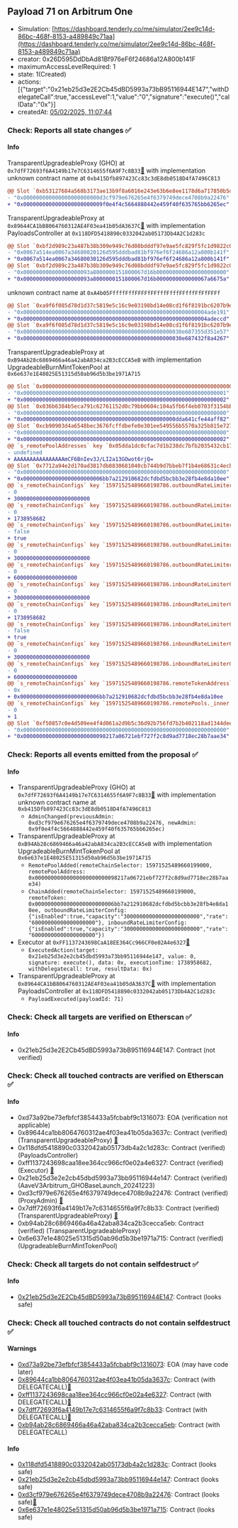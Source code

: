 ## Payload 71 on Arbitrum One

- Simulation: [https://dashboard.tenderly.co/me/simulator/2ee9c14d-86bc-468f-8153-a489849c71aa](https://dashboard.tenderly.co/me/simulator/2ee9c14d-86bc-468f-8153-a489849c71aa)
- creator: 0x26D595DdDbAd81Bf976eF6f24686a12A800b141F
- maximumAccessLevelRequired: 1
- state: 1(Created)
- actions: [{"target":"0x21eb25d3e2E2Cb45dBD5993a73bB95116944E147","withDelegateCall":true,"accessLevel":1,"value":"0","signature":"execute()","callData":"0x"}]
- createdAt: [05/02/2025, 11:07:44](https://arbiscan.io/tx/0x77da2813ee49b884cc122eb0b1f00f3dd2f7514ea746d642456fc63b6f88b68c)

### Check: Reports all state changes :white_check_mark:

#### Info


TransparentUpgradeableProxy (GHO) at `0x7dfF72693f6A4149b17e7C6314655f6A9F7c8B33`[:ghost:](https://github.com/bgd-labs/aave-address-book "AaveV3Arbitrum.ASSETS.GHO.UNDERLYING") with implementation unknown contract name at `0xb415Dfb897423Cc83c3dE8db0518D4fA7496C813`
```diff
@@ Slot `0xb53127684a568b3173ae13b9f8a6016e243e63b6e8ee1178d6a717850b5d6103` @@
- "0x000000000000000000000000d3cf979e676265e4f6379749dece4708b9a22476"
+ "0x0000000000000000000000009f0e4f4c5664888442e459f40f635765bb6265ec"
```

TransparentUpgradeableProxy at `0x89644CA1bB8064760312AE4F03ea41b05dA3637C`[:ghost:](https://github.com/bgd-labs/aave-address-book "GovernanceV3Arbitrum.PAYLOADS_CONTROLLER") with implementation PayloadsController at `0x118DFD5418890c0332042ab05173Db4A2C1d283c`
```diff
@@ Slot `0xbf2d989c23a487b38b309e949c76d08bdddf97e9ae5fc829f5fc1d9822c0dd19` @@
- "0x0067a514ea0067a34680020126d595dddbad81bf976ef6f24686a12a800b141f"
+ "0x0067a514ea0067a34680030126d595dddbad81bf976ef6f24686a12a800b141f"
@@ Slot `0xbf2d989c23a487b38b309e949c76d08bdddf97e9ae5fc829f5fc1d9822c0dd1a` @@
- "0x000000000000000000093a8000000151800067d16b0000000000000000000000"
+ "0x000000000000000000093a8000000151800067d16b0000000000000067a6675a"
```

unknown contract name at `0xA4b05FffffFffFFFFfFFfffFfffFFfffFfFfFFFf`
```diff
@@ Slot `0xa9f6f085d78d1d37c5819e5c16c9e03198bd14e08cd1f6f8191bc6207b9e9706` @@
- "0x0000000000000000000000000000000000000000000000000000000004ade191"
+ "0x0000000000000000000000000000000000000000000000000000000004adeccd"
@@ Slot `0xa9f6f085d78d1d37c5819e5c16c9e03198bd14e08cd1f6f8191bc6207b9e970b` @@
- "0x00000000000000000000000000000000000000000000000030e687355d351e57"
+ "0x00000000000000000000000000000000000000000000000030e687432f8a4267"
```

TransparentUpgradeableProxy at `0xB94Ab28c6869466a46a42abA834ca2B3cECCA5eB` with implementation UpgradeableBurnMintTokenPool at `0x6e637e1E48025E51315d50ab96d5b3be1971A715`
```diff
@@ Slot `0x0000000000000000000000000000000000000000000000000000000000000005` @@
- "0x0000000000000000000000000000000000000000000000000000000000000001"
+ "0x0000000000000000000000000000000000000000000000000000000000000002"
@@ Slot `0x036b6384b5eca791c62761152d0c79bb0604c104a5fb6f4eb0703f3154bb3db1` @@
- "0x0000000000000000000000000000000000000000000000000000000000000000"
+ "0x000000000000000000000000000000000000000000000000dda641cfe44aff82"
@@ Slot `0xcb90903d4a6548bec3676fcffdbefe0e301ee549556b5570a325b815e7271c9e` @@
- "0x0000000000000000000000000000000000000000000000000000000000000000"
+ "0x0000000000000000000000000000000000000000000000000000000000000002"
@@ `s_remotePoolAddresses` key `0x05dda1dc0cfac7d1b238dc7bfb2035432cb17cb970ea6eccfed7c97d5e6cd7f1` @@
- undefined
+ AAAAAAAAAAAAAAAAmCF6BnIev3J/LI2a13GOwot6rjQ=
@@ Slot `0x7712a94e2d170ad3817db8830681040cb744b9d7bbeb7f1b4e68631c4ecb54d6` @@
- "0x0000000000000000000000000000000000000000000000000000000000000000"
+ "0x0000000000000000000000006bb7a212910682dcfdbd5bcbb3e28fb4e8da10ee"
@@ `s_remoteChainConfigs` key `15971525489660198786.outboundRateLimiterConfig.tokens` @@
- 0
+ 300000000000000000000000
@@ `s_remoteChainConfigs` key `15971525489660198786.outboundRateLimiterConfig.lastUpdated` @@
- 0
+ 1738958682
@@ `s_remoteChainConfigs` key `15971525489660198786.outboundRateLimiterConfig.isEnabled` @@
- false
+ true
@@ `s_remoteChainConfigs` key `15971525489660198786.outboundRateLimiterConfig.capacity` @@
- 0
+ 300000000000000000000000
@@ `s_remoteChainConfigs` key `15971525489660198786.outboundRateLimiterConfig.rate` @@
- 0
+ 60000000000000000000
@@ `s_remoteChainConfigs` key `15971525489660198786.inboundRateLimiterConfig.tokens` @@
- 0
+ 300000000000000000000000
@@ `s_remoteChainConfigs` key `15971525489660198786.inboundRateLimiterConfig.lastUpdated` @@
- 0
+ 1738958682
@@ `s_remoteChainConfigs` key `15971525489660198786.inboundRateLimiterConfig.isEnabled` @@
- false
+ true
@@ `s_remoteChainConfigs` key `15971525489660198786.inboundRateLimiterConfig.capacity` @@
- 0
+ 300000000000000000000000
@@ `s_remoteChainConfigs` key `15971525489660198786.inboundRateLimiterConfig.rate` @@
- 0
+ 60000000000000000000
@@ `s_remoteChainConfigs` key `15971525489660198786.remoteTokenAddress` @@
- 0x
+ 0x0000000000000000000000006bb7a212910682dcfdbd5bcbb3e28fb4e8da10ee
@@ `s_remoteChainConfigs` key `15971525489660198786.remotePools._inner._positions.0x05dda1dc0cfac7d1b238dc7bfb2035432cb17cb970ea6eccfed7c97d5e6cd7f1` @@
- 0
+ 1
@@ Slot `0xf50857c0e4d509ee4f4d061a2d9b5c36d92b756fd7b2b402118ad1344deec247` @@
- "0x0000000000000000000000000000000000000000000000000000000000000000"
+ "0x00000000000000000000000098217a06721ebf727f2c8d9ad7718ec28b7aae34"
```


### Check: Reports all events emitted from the proposal :white_check_mark:

#### Info

- TransparentUpgradeableProxy (GHO) at `0x7dfF72693f6A4149b17e7C6314655f6A9F7c8B33`[:ghost:](https://github.com/bgd-labs/aave-address-book "AaveV3Arbitrum.ASSETS.GHO.UNDERLYING") with implementation unknown contract name at `0xb415Dfb897423Cc83c3dE8db0518D4fA7496C813`
  - `AdminChanged(previousAdmin: 0xd3cf979e676265e4f6379749dece4708b9a22476, newAdmin: 0x9f0e4f4c5664888442e459f40f635765bb6265ec)`
- TransparentUpgradeableProxy at `0xB94Ab28c6869466a46a42abA834ca2B3cECCA5eB` with implementation UpgradeableBurnMintTokenPool at `0x6e637e1E48025E51315d50ab96d5b3be1971A715`
  - `RemotePoolAdded(remoteChainSelector: 15971525489660199000, remotePoolAddress: 0x00000000000000000000000098217a06721ebf727f2c8d9ad7718ec28b7aae34)`
  - `ChainAdded(remoteChainSelector: 15971525489660199000, remoteToken: 0x0000000000000000000000006bb7a212910682dcfdbd5bcbb3e28fb4e8da10ee, outboundRateLimiterConfig: {"isEnabled":true,"capacity":"300000000000000000000000","rate":"60000000000000000000"}, inboundRateLimiterConfig: {"isEnabled":true,"capacity":"300000000000000000000000","rate":"60000000000000000000"})`
- Executor at `0xFF1137243698CaA18EE364Cc966CF0e02A4e6327`[:ghost:](https://github.com/bgd-labs/aave-address-book "AaveV3Arbitrum.ACL_ADMIN, GovernanceV3Arbitrum.EXECUTOR_LVL_1")
  - `ExecutedAction(target: 0x21eb25d3e2e2cb45dbd5993a73bb95116944e147, value: 0, signature: execute(), data: 0x, executionTime: 1738958682, withDelegatecall: true, resultData: 0x)`
- TransparentUpgradeableProxy at `0x89644CA1bB8064760312AE4F03ea41b05dA3637C`[:ghost:](https://github.com/bgd-labs/aave-address-book "GovernanceV3Arbitrum.PAYLOADS_CONTROLLER") with implementation PayloadsController at `0x118DFD5418890c0332042ab05173Db4A2C1d283c`
  - `PayloadExecuted(payloadId: 71)`

### Check: Check all targets are verified on Etherscan :white_check_mark:

#### Info

- 0x21eb25d3e2E2Cb45dBD5993a73bB95116944E147: Contract (not verified) 

### Check: Check all touched contracts are verified on Etherscan :white_check_mark:

#### Info

- 0xd73a92be73efbfcf3854433a5fcbabf9c1316073: EOA (verification not applicable)
- 0x89644ca1bb8064760312ae4f03ea41b05da3637c: Contract (verified) (TransparentUpgradeableProxy) [:ghost:](https://github.com/bgd-labs/aave-address-book "GovernanceV3Arbitrum.PAYLOADS_CONTROLLER")
- 0x118dfd5418890c0332042ab05173db4a2c1d283c: Contract (verified) (PayloadsController) 
- 0xff1137243698caa18ee364cc966cf0e02a4e6327: Contract (verified) (Executor) [:ghost:](https://github.com/bgd-labs/aave-address-book "AaveV3Arbitrum.ACL_ADMIN, GovernanceV3Arbitrum.EXECUTOR_LVL_1")
- 0x21eb25d3e2e2cb45dbd5993a73bb95116944e147: Contract (verified) (AaveV3Arbitrum_GHOBaseLaunch_20241223) 
- 0xd3cf979e676265e4f6379749dece4708b9a22476: Contract (verified) (ProxyAdmin) [:ghost:](https://github.com/bgd-labs/aave-address-book "MiscArbitrum.PROXY_ADMIN")
- 0x7dff72693f6a4149b17e7c6314655f6a9f7c8b33: Contract (verified) (TransparentUpgradeableProxy) [:ghost:](https://github.com/bgd-labs/aave-address-book "AaveV3Arbitrum.ASSETS.GHO.UNDERLYING")
- 0xb94ab28c6869466a46a42aba834ca2b3cecca5eb: Contract (verified) (TransparentUpgradeableProxy) 
- 0x6e637e1e48025e51315d50ab96d5b3be1971a715: Contract (verified) (UpgradeableBurnMintTokenPool) 

### Check: Check all targets do not contain selfdestruct :white_check_mark:

#### Info

- [0x21eb25d3e2E2Cb45dBD5993a73bB95116944E147](https://arbiscan.io/address/0x21eb25d3e2E2Cb45dBD5993a73bB95116944E147): Contract (looks safe)

### Check: Check all touched contracts do not contain selfdestruct :white_check_mark:

#### Warnings

- [0xd73a92be73efbfcf3854433a5fcbabf9c1316073](https://arbiscan.io/address/0xd73a92be73efbfcf3854433a5fcbabf9c1316073): EOA (may have code later)
- [0x89644ca1bb8064760312ae4f03ea41b05da3637c](https://arbiscan.io/address/0x89644ca1bb8064760312ae4f03ea41b05da3637c): Contract (with DELEGATECALL)[:ghost:](https://github.com/bgd-labs/aave-address-book "GovernanceV3Arbitrum.PAYLOADS_CONTROLLER")
- [0xff1137243698caa18ee364cc966cf0e02a4e6327](https://arbiscan.io/address/0xff1137243698caa18ee364cc966cf0e02a4e6327): Contract (with DELEGATECALL)[:ghost:](https://github.com/bgd-labs/aave-address-book "AaveV3Arbitrum.ACL_ADMIN, GovernanceV3Arbitrum.EXECUTOR_LVL_1")
- [0x7dff72693f6a4149b17e7c6314655f6a9f7c8b33](https://arbiscan.io/address/0x7dff72693f6a4149b17e7c6314655f6a9f7c8b33): Contract (with DELEGATECALL)[:ghost:](https://github.com/bgd-labs/aave-address-book "AaveV3Arbitrum.ASSETS.GHO.UNDERLYING")
- [0xb94ab28c6869466a46a42aba834ca2b3cecca5eb](https://arbiscan.io/address/0xb94ab28c6869466a46a42aba834ca2b3cecca5eb): Contract (with DELEGATECALL)

#### Info

- [0x118dfd5418890c0332042ab05173db4a2c1d283c](https://arbiscan.io/address/0x118dfd5418890c0332042ab05173db4a2c1d283c): Contract (looks safe)
- [0x21eb25d3e2e2cb45dbd5993a73bb95116944e147](https://arbiscan.io/address/0x21eb25d3e2e2cb45dbd5993a73bb95116944e147): Contract (looks safe)
- [0xd3cf979e676265e4f6379749dece4708b9a22476](https://arbiscan.io/address/0xd3cf979e676265e4f6379749dece4708b9a22476): Contract (looks safe)[:ghost:](https://github.com/bgd-labs/aave-address-book "MiscArbitrum.PROXY_ADMIN")
- [0x6e637e1e48025e51315d50ab96d5b3be1971a715](https://arbiscan.io/address/0x6e637e1e48025e51315d50ab96d5b3be1971a715): Contract (looks safe)

